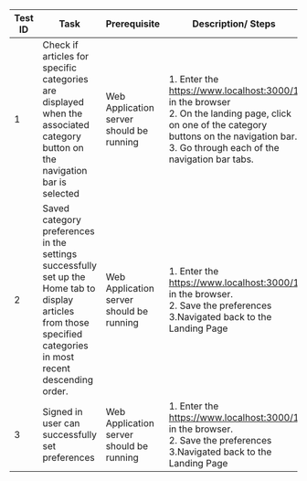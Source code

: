 | Test ID | Task | Prerequisite| Description/ Steps | Expected Output|
| ------- | ---- | ------------| ------------------ | -------------- |
| 1 | Check if articles for specific categories are displayed when the associated category button on the navigation bar is selected|Web Application server should be running|1. Enter the https://www.localhost:3000/1 in the browser <br> 2. On the landing page, click on one of the category buttons on the navigation bar.<br> 3. Go through each of the navigation bar tabs.| Articles are displayed|
| 2 |Saved category preferences in the settings successfully set up the Home tab to display articles from those specified categories in most recent descending order.| Web Application server should be running	|1. Enter the https://www.localhost:3000/1 in the browser.<br>2. Save the preferences<br>3.Navigated back to the Landing Page| Updated articles according to specified category in descending order|
| 3 | Signed in user can successfully set preferences| Web Application server should be running| 1. Enter the https://www.localhost:3000/1 in the browser.<br>2. Save the preferences<br>3.Navigated back to the Landing Page | Updated preference according to user|
